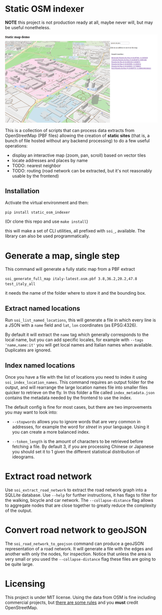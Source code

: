 # Static OSM indexer

__NOTE__ this project is not production ready at all, maybe never will, but may be useful nonetheless.

![screenshot of a map created with this tool](screenshot.png)

This is a collection of scripts that can process data extracts from OpenStreetMap (PBF files) allowing the creation of __static sites__ (that is, a bunch of file hosted without any backend processing) to do a few useful operations:

* display an interactive map (zoom, pan, scroll) based on vector tiles
* locate addresses and places by name
* TODO: nearest neighbor
* TODO: routing (road network can be extracted, but it's not reasonably usable by the frontend)

## Installation

Activate the virtual environment and then:

```pip install static_osm_indexer```

(Or clone this repo and use `make install`)


this will make a set of CLI utilities, all prefixed with `soi_`, available. The library can also be used programmatically.

# Generate a map, single step

This command will generate a fully static map from a PBF extract

```soi_generate_full_map italy-latest.osm.pbf 3.8,36.2,20.2,47.8 test_italy_all```

it needs the name of the folder where to store it and the bounding box.

## Extract named locations

Run `soi_list_named_locations`, this will generate a file in which every line is a JSON with a `name` field and `lat`, `lon` coordinates (as EPSG:4326).

By default it will extract the `name` tag which generally corresponds to the local name, but you can add specific locales, for example with `--tags 'name,name:it'` you will get local names and Italian names when available. Duplicates are ignored.

## Index named locations

Once you have a file with the list of locations you need to index it using `soi_index_location_names`. This command requires an output folder for the output, and will rearrange the large location names file into smaller files quicker to retrieve on the fly. In this folder a file called `index_metadata.json` contains the metadata needed by the frontend to use the index.

The default config is fine for most cases, but there are two improvements you may want to look into:

* `--stopwords` allows you to ignore words that are very common in addresses, for example the word for *street* in your language. Using it you can create a more balanced index.

* `--token_length` is the amount of characters to be retrieved before fetching a file. By default 3, if you are processing Chinese or Japanese you should set it to 1 given the different statistical distribution of ideograms.

# Extract road network

Use `soi_extract_road_network` to extract the road network graph into a SQLLite database. Use `--help` for further instructions, it has flags to filter for the walking, bicycle and car network. The `--collapse-distance` flag allows to aggregate nodes that are close together to greatly reduce the complexity of the output.

# Convert road network to geoJSON

The `soi_road_network_to_geojson` command can produce a geoJSON representation of a road network. It will generate a file with the edges and another with only the nodes, for inspection. Notice that unless the area is very small or you used the `--collapse-distance` flag these files are going to be quite large.

# Licensing

This project is under MIT license. Using the data from OSM is fine including commercial projects, but [there are some rules](https://www.openstreetmap.org/copyright) and you __must__ credit OpenStreetMap.